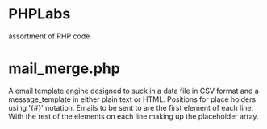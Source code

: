 PHPLabs
=======

assortment of PHP code

mail_merge.php
==============
  A email template engine designed to suck in a data file in CSV format and a message_template in either plain text or
  HTML. 
  Positions for place holders using '{#}' notation. 
  Emails to be sent to are the first element of each line.
  With the rest of the elements on each line making up the placeholder array.